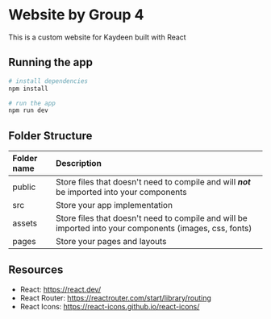 # Website by Group 4

This is a custom website for Kaydeen built with React

## Running the app

```ps1
# install dependencies
npm install

# run the app
npm run dev
```

## Folder Structure

Folder name | Description
:--- | :---
public | Store files that doesn't need to compile and will ***not*** be imported into your components
src | Store your app implementation
assets | Store files that doesn't need to compile and will be imported into your components (images, css, fonts)
pages | Store your pages and layouts

## Resources

- React: https://react.dev/
- React Router: https://reactrouter.com/start/library/routing
- React Icons: https://react-icons.github.io/react-icons/
